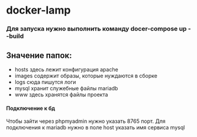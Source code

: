 # docker-lamp

### Для запуска нужно выполнить команду docer-compose up --build

## Значение папок:

- hosts здесь лежит конфигурация apache
- images содержит образы, которые нуждаются в сборке
- logs сюда пишутся логи
- mysql хранит служебные файлы mariadb
- www здесь хранятся файлы проекта

#### Подключение к бд
Чтобы зайти через phpmyadmin нужно указать 8765 порт. Для подключения к mariadb нужно в поле host указать имя сервиса mysql
